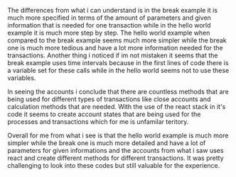 The differences from what i can understand is in the break example it is much more specified in terms of the amount of parameters and given information that 
is needed for one transaction while in the hello world example it is much more step by step. The hello world example when compared to the break example seems
much more simpler while the break one is much more tedious and have a lot more information needed for the transactions. Another thing i noticed if im not mistaken
it seems that the break example uses time intervals because in the first lines of code there is a variable set for these calls while in the hello world seems not
to use these variables.

In seeing the accounts i conclude that there are countless methods that are being used for different types of transactions like close accounts and calculation 
methods that are needed. With the use of the react stack in it's code it seems to create account states that are being used for the processes and transactions
which for me is unfamilar teritory.

Overall for me from what i see is that the hello world example is much more simpler while the break one is much more detailed and have a lot of parameters for
given informations and the accounts from what i saw uses react and create different methods for different transactions. It was pretty challenging to look into
these codes but still valuable for the experience.
